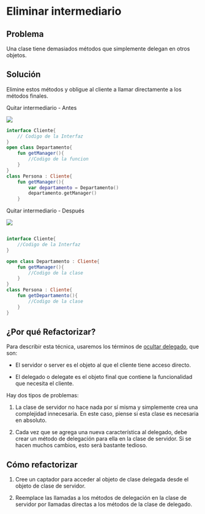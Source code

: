 # Eliminar intermediario

## Problema

Una clase tiene demasiados métodos que simplemente delegan en otros objetos.

## Solución

Elimine estos métodos y obligue al cliente a llamar directamente a los métodos finales.

Quitar intermediario - Antes

![](https://refactoring.guru/images/refactoring/diagrams/Remove%20Middle%20Man%20-%20Before.png?id=f51110f3e0d4423b3f9088e92fc3dce4)

```Kotlin
interface Cliente{
    // Codigo de la Interfaz 
}
open class Departamento{
    fun getManager(){
        //Codigo de la funcion 
    }
}
class Persona : Cliente{
    fun getManager(){
        var departamento = Departamento()
        departamento.getManager()
    }

```


Quitar intermediario - Después

![](https://refactoring.guru/images/refactoring/diagrams/Remove%20Middle%20Man%20-%20After.png?id=f7de1016e76545f7c51af09463ce5f4c)

``` kotlin 

interface Cliente{
    //Codigo de la Interfaz 
}

open class Departamento : Cliente{
    fun getManager(){
        //Codigo de la clase 
    }
}
class Persona : Cliente{
    fun getDepartamento(){
        //Codigo de la clase
    }
}
```

## ¿Por qué Refactorizar?

Para describir esta técnica, usaremos los términos de [ocultar delegado](https://github.com/IES-Rafael-Alberti/EDES-P4.3.1-Refactoring/blob/main/RefactoringPattern/HideDelegate.md), que son:

* El servidor o server es el objeto al que el cliente tiene acceso directo.

* El delegado o delegate es el objeto final que contiene la funcionalidad que necesita el cliente.

Hay dos tipos de problemas:

1. La clase de servidor no hace nada por sí misma y simplemente crea una complejidad innecesaria. En este caso, piense si esta clase es necesaria en absoluto.

2. Cada vez que se agrega una nueva característica al delegado, debe crear un método de delegación para ella en la clase de servidor. Si se hacen muchos cambios, esto será bastante tedioso.

## Cómo refactorizar

1. Cree un captador para acceder al objeto de clase delegada desde el objeto de clase de servidor.

2. Reemplace las llamadas a los métodos de delegación en la clase de servidor por llamadas directas a los métodos de la clase de delegado.

